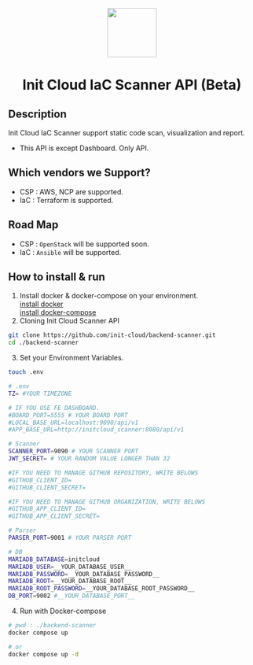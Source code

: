 
<div align="center">  
 <img src="https://raw.githubusercontent.com/init-cloud/backend-scanner/main/docs/logo.png" width="100">

# Init Cloud IaC Scanner API (Beta)
</div>
 
## Description   
Init Cloud IaC Scanner support static code scan, visualization and report.
* This API is except Dashboard. Only API.

## Which vendors we Support?
* CSP : AWS, NCP are supported.
* IaC : Terraform is supported.

## Road Map
* CSP : `OpenStack` will be supported soon.
* IaC : `Ansible` will be supported.

## How to install & run
1. Install docker & docker-compose on your environment.  
    [install docker](https://docs.docker.com/engine/install/ubuntu/)  
    [install docker-compose](https://docs.docker.com/compose/install/linux/)
2. Cloning Init Cloud Scanner API
```bash
git clone https://github.com/init-cloud/backend-scanner.git
cd ./backend-scanner
```  
3. Set your Environment Variables. 
```bash
touch .env
```
```bash
# .env
TZ= #YOUR TIMEZONE

# IF YOU USE FE DASHBOARD.
#BOARD_PORT=5555 # YOUR BOARD PORT
#LOCAL_BASE_URL=localhost:9090/api/v1
#APP_BASE_URL=http://initcloud_scanner:8080/api/v1

# Scanner
SCANNER_PORT=9090 # YOUR SCANNER PORT
JWT_SECRET= # YOUR RANDOM VALUE LONGER THAN 32

#IF YOU NEED TO MANAGE GITHUB REPOSITORY, WRITE BELOWS
#GITHUB_CLIENT_ID=  
#GITHUB_CLIENT_SECRET= 

#IF YOU NEED TO MANAGE GITHUB ORGANIZATION, WRITE BELOWS
#GITHUB_APP_CLIENT_ID=
#GITHUB_APP_CLIENT_SECRET=

# Parser
PARSER_PORT=9001 # YOUR PARSER PORT

# DB
MARIADB_DATABASE=initcloud
MARIADB_USER=__YOUR_DATABASE_USER__
MARIADB_PASSWORD=__YOUR_DATABASE_PASSWORD__
MARIADB_ROOT=__YOUR_DATABASE_ROOT__
MARIADB_ROOT_PASSWORD=__YOUR_DATABASE_ROOT_PASSWORD__
DB_PORT=9002 #__YOUR_DATABASE_PORT__ 

```   
4. Run with Docker-compose
```bash
# pwd : ./backend-scanner
docker compose up

# or
docker compose up -d
```
